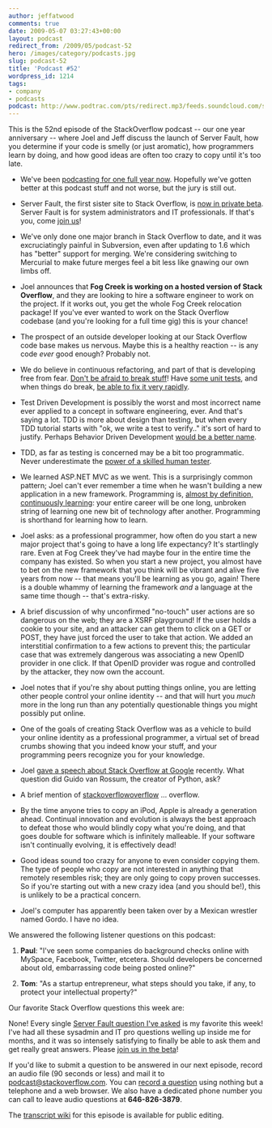 ```yaml
---
author: jeffatwood
comments: true
date: 2009-05-07 03:27:43+00:00
layout: podcast
redirect_from: /2009/05/podcast-52
hero: /images/category/podcasts.jpg
slug: podcast-52
title: 'Podcast #52'
wordpress_id: 1214
tags:
- company
- podcasts
podcast: http://www.podtrac.com/pts/redirect.mp3/feeds.soundcloud.com/stream/14377351-stack-exchange-stack-overflow-podcast-26.mp3
---
```


This is the 52nd episode of the StackOverflow podcast -- our one year anniversary -- where Joel and Jeff discuss the launch of Server Fault, how you determine if your code is smelly (or just aromatic), how programmers learn by doing, and how good ideas are often too crazy to copy until it's too late.






  * We've been [podcasting for one full year now](http://blog.stackoverflow.com/2008/04/podcast-1/). Hopefully we've gotten better at this podcast stuff and not worse, but the jury is still out.


  * Server Fault, the first sister site to Stack Overflow, is [now in private beta](http://blog.stackoverflow.com/2009/04/server-fault-private-beta-begins/). Server Fault is for system administrators and IT professionals. If that's you, come [join us](http://blog.stackoverflow.com/2009/04/server-fault-private-beta-begins/)!


  * We've only done one major branch in Stack Overflow to date, and it was excruciatingly painful in Subversion, even after updating to 1.6 which has "better" support for merging. We're considering switching to Mercurial to make future merges feel a bit less like gnawing our own limbs off.  



  * Joel announces that **Fog Creek is working on a hosted version of Stack Overflow**, and they are looking to hire a software engineer to work on the project. If it works out, you get the whole Fog Creek relocation package! If you've ever wanted to work on the Stack Overflow codebase (and you're looking for a full time gig) this is your chance!  



  * The prospect of an outside developer looking at our Stack Overflow code base makes us nervous. Maybe this is a healthy reaction -- is any code _ever_ good enough? Probably not.


  * We do believe in continuous refactoring, and part of that is developing free from fear. [Don't be afraid to break stuff](http://www.codinghorror.com/blog/archives/000123.html)! Have [some unit tests](http://www.codinghorror.com/blog/archives/000640.html), and when things do break, [be able to fix it very rapidly](http://www.codinghorror.com/blog/archives/001239.html).


  * Test Driven Development is possibly the worst and most incorrect name ever applied to a concept in software engineering, ever. And that's saying a lot. TDD is more about design than testing, but when every TDD tutorial starts with "ok, we write a test to verify.." it's sort of hard to justify. Perhaps Behavior Driven Development [would be a better name](http://codebetter.com/blogs/jeremy.miller/archive/2007/09/06/bdd-tdd-and-the-other-double-d-s.aspx).


  * TDD, as far as testing is concerned may be a bit too programmatic. Never underestimate the [power of a skilled human tester](http://www.joelonsoftware.com/articles/fog0000000067.html). 


  * We learned ASP.NET MVC as we went. This is a surprisingly common pattern; Joel can't ever remember a time when he wasn't building a new application in a new framework. Programming is, [almost by definition, continuously learning](http://www.codinghorror.com/blog/archives/000895.html): your entire career will be one long, unbroken string of learning one new bit of technology after another. Programming is shorthand for learning how to learn.


  * Joel asks: as a professional programmer, how often do you start a new major project that's going to have a long life expectancy? It's startlingly rare. Even at Fog Creek they've had maybe four in the entire time the company has existed. So when you start a new project, you almost have to bet on the new framework that you think will be vibrant and alive five years from now -- that means you'll be learning as you go, again! There is a double whammy of learning the framework _and_ a language at the same time though -- that's extra-risky.


  * A brief discussion of why unconfirmed "no-touch" user actions are so dangerous on the web; they are a XSRF playground! If the user holds a cookie to your site, and an attacker can get them to click on a GET or POST, they have just forced the user to take that action. We added an interstitial confirmation to a few actions to prevent this; the particular case that was extremely dangerous was associating a new OpenID provider in one click. If that OpenID provider was rogue and controlled by the attacker, they now own the account.


  * Joel notes that if you're shy about putting things online, you are letting other people control your online identity -- and that will hurt you _much_ more in the long run than any potentially questionable things you might possibly put online.


  * One of the goals of creating Stack Overflow was as a vehicle to build your online identity as a professional programmer, a virtual set of bread crumbs showing that you indeed know your stuff, and your programming peers recognize you for your knowledge.   



  * Joel [gave a speech about Stack Overflow at Google](http://blog.stackoverflow.com/2009/05/joel-talks-about-stack-overflow-at-google/) recently. What question did Guido van Rossum, the creator of Python, ask?


  * A brief mention of [stackoverflowoverflow](http://stackoverflowoverflow.com/) ... overflow.  



  * By the time anyone tries to copy an iPod, Apple is already a generation ahead. Continual innovation and evolution is always the best approach to defeat those who would blindly copy what you're doing, and that goes double for software which is infinitely malleable. If your software isn't continually evolving, it is effectively dead!


  * Good ideas sound too crazy for anyone to even consider copying them. The type of people who copy are not interested in anything that remotely resembles risk; they are only going to copy proven successes. So if you're starting out with a new crazy idea (and you should be!), this is unlikely to be a practical concern.


  * Joel's computer has apparently been taken over by a Mexican wrestler named Gordo. I have no idea.   





We answered the following listener questions on this podcast:






  1. **Paul**: "I've seen some companies do background checks online with MySpace, Facebook, Twitter, etcetera. Should developers be concerned about old, embarrassing code being posted online?"


  2. **Tom**: "As a startup entrepreneur, what steps should you take, if any, to protect your intellectual property?"




Our favorite Stack Overflow questions this week are:




None! Every single [Server Fault question I've asked](http://serverfault.com/users/1/jeff-atwood) is my favorite this week! I've had all these sysadmin and IT pro questions welling up inside me for months, and it was so intensely satisfying to finally be able to ask them and get really great answers. Please [join us in the beta](http://blog.stackoverflow.com/2009/04/server-fault-private-beta-begins/)!





If you'd like to submit a question to be answered in our next episode, record an audio file (90 seconds or less) and mail it to [podcast@stackoverflow.com](mailto:podcast@stackoverflow.com). You can [record a question](http://blog.stackoverflow.com/index.php/2008/05/recording-podcast-questions-using-your-telephone/) using nothing but a telephone and a web browser. We also have a dedicated phone number you can call to leave audio questions at **646-826-3879**.






The [transcript wiki](https://stackoverflow.fogbugz.com/default.asp?W29049) for this episode is available for public editing.


